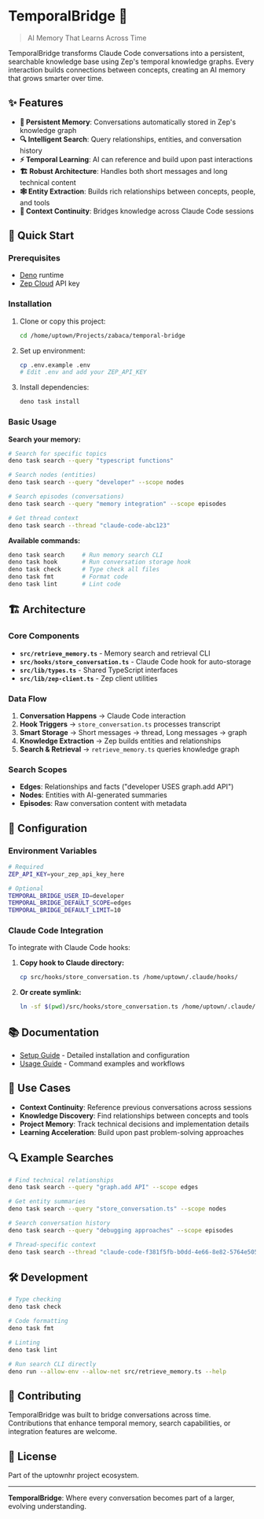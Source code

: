 # TemporalBridge 🌉

> AI Memory That Learns Across Time

TemporalBridge transforms Claude Code conversations into a persistent, searchable knowledge base using Zep's temporal knowledge graphs. Every interaction builds connections between concepts, creating an AI memory that grows smarter over time.

## ✨ Features

- **🧠 Persistent Memory**: Conversations automatically stored in Zep's knowledge graph
- **🔍 Intelligent Search**: Query relationships, entities, and conversation history
- **⚡ Temporal Learning**: AI can reference and build upon past interactions
- **🏗️ Robust Architecture**: Handles both short messages and long technical content
- **🕸️ Entity Extraction**: Builds rich relationships between concepts, people, and tools
- **🔗 Context Continuity**: Bridges knowledge across Claude Code sessions

## 🚀 Quick Start

### Prerequisites

- [Deno](https://deno.land/) runtime
- [Zep Cloud](https://cloud.getzep.com) API key

### Installation

1. Clone or copy this project:
   ```bash
   cd /home/uptown/Projects/zabaca/temporal-bridge
   ```

2. Set up environment:
   ```bash
   cp .env.example .env
   # Edit .env and add your ZEP_API_KEY
   ```

3. Install dependencies:
   ```bash
   deno task install
   ```

### Basic Usage

**Search your memory:**
```bash
# Search for specific topics
deno task search --query "typescript functions"

# Search nodes (entities)
deno task search --query "developer" --scope nodes

# Search episodes (conversations)
deno task search --query "memory integration" --scope episodes

# Get thread context
deno task search --thread "claude-code-abc123"
```

**Available commands:**
```bash
deno task search     # Run memory search CLI
deno task hook       # Run conversation storage hook
deno task check      # Type check all files
deno task fmt        # Format code
deno task lint       # Lint code
```

## 🏗️ Architecture

### Core Components

- **`src/retrieve_memory.ts`** - Memory search and retrieval CLI
- **`src/hooks/store_conversation.ts`** - Claude Code hook for auto-storage
- **`src/lib/types.ts`** - Shared TypeScript interfaces
- **`src/lib/zep-client.ts`** - Zep client utilities

### Data Flow

1. **Conversation Happens** → Claude Code interaction
2. **Hook Triggers** → `store_conversation.ts` processes transcript
3. **Smart Storage** → Short messages → thread, Long messages → graph
4. **Knowledge Extraction** → Zep builds entities and relationships
5. **Search & Retrieval** → `retrieve_memory.ts` queries knowledge graph

### Search Scopes

- **Edges**: Relationships and facts ("developer USES graph.add API")
- **Nodes**: Entities with AI-generated summaries
- **Episodes**: Raw conversation content with metadata

## 🔧 Configuration

### Environment Variables

```bash
# Required
ZEP_API_KEY=your_zep_api_key_here

# Optional
TEMPORAL_BRIDGE_USER_ID=developer
TEMPORAL_BRIDGE_DEFAULT_SCOPE=edges
TEMPORAL_BRIDGE_DEFAULT_LIMIT=10
```

### Claude Code Integration

To integrate with Claude Code hooks:

1. **Copy hook to Claude directory:**
   ```bash
   cp src/hooks/store_conversation.ts /home/uptown/.claude/hooks/
   ```

2. **Or create symlink:**
   ```bash
   ln -sf $(pwd)/src/hooks/store_conversation.ts /home/uptown/.claude/hooks/store_conversation.ts
   ```

## 📚 Documentation

- [Setup Guide](docs/setup.md) - Detailed installation and configuration
- [Usage Guide](docs/usage.md) - Command examples and workflows

## 🎯 Use Cases

- **Context Continuity**: Reference previous conversations across sessions
- **Knowledge Discovery**: Find relationships between concepts and tools
- **Project Memory**: Track technical decisions and implementation details
- **Learning Acceleration**: Build upon past problem-solving approaches

## 🔍 Example Searches

```bash
# Find technical relationships
deno task search --query "graph.add API" --scope edges

# Get entity summaries
deno task search --query "store_conversation.ts" --scope nodes

# Search conversation history
deno task search --query "debugging approaches" --scope episodes

# Thread-specific context
deno task search --thread "claude-code-f381f5fb-b0dd-4e66-8e82-5764e505579c"
```

## 🛠️ Development

```bash
# Type checking
deno task check

# Code formatting
deno task fmt

# Linting
deno task lint

# Run search CLI directly
deno run --allow-env --allow-net src/retrieve_memory.ts --help
```

## 🤝 Contributing

TemporalBridge was built to bridge conversations across time. Contributions that enhance temporal memory, search capabilities, or integration features are welcome.

## 📄 License

Part of the uptownhr project ecosystem.

---

**TemporalBridge**: Where every conversation becomes part of a larger, evolving understanding.